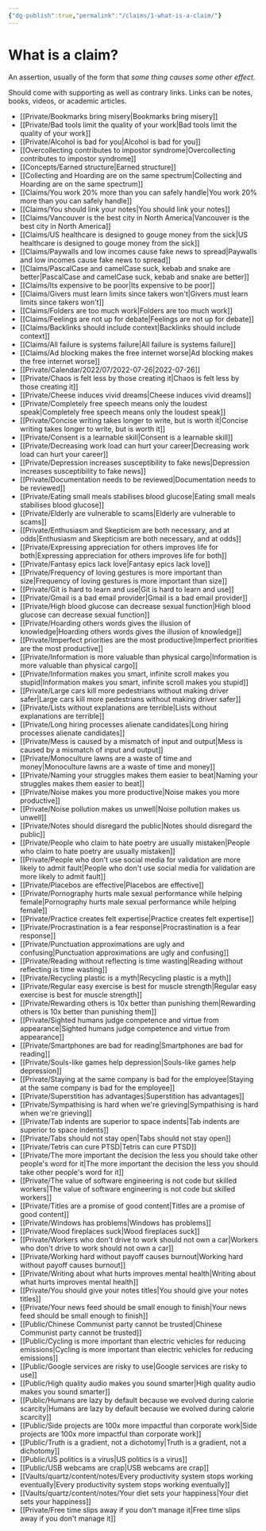 ```yaml
---
{"dg-publish":true,"permalink":"/claims/1-what-is-a-claim/"}
---
```


# What is a claim?

An assertion, usually of the form that *some thing causes some other effect*.

Should come with supporting as well as contrary links. Links can be notes, books, videos, or academic articles.

- [[Private/Bookmarks bring misery\|Bookmarks bring misery]]
- [[Private/Bad tools limit the quality of your work\|Bad tools limit the quality of your work]]
- [[Private/Alcohol is bad for you\|Alcohol is bad for you]]
- [[Overcollecting contributes to impostor syndrome\|Overcollecting contributes to impostor syndrome]]
- [[Concepts/Earned structure\|Earned structure]]
- [[Collecting and Hoarding are on the same spectrum\|Collecting and Hoarding are on the same spectrum]]
- [[Claims/You work 20% more than you can safely handle\|You work 20% more than you can safely handle]]
- [[Claims/You should link your notes\|You should link your notes]]
- [[Claims/Vancouver is the best city in North America\|Vancouver is the best city in North America]]
- [[Claims/US healthcare is designed to gouge money from the sick\|US healthcare is designed to gouge money from the sick]]
- [[Claims/Paywalls and low incomes cause fake news to spread\|Paywalls and low incomes cause fake news to spread]]
- [[Claims/PascalCase and camelCase suck, kebab and snake are better\|PascalCase and camelCase suck, kebab and snake are better]]
- [[Claims/Its expensive to be poor\|Its expensive to be poor]]
- [[Claims/Givers must learn limits since takers won't\|Givers must learn limits since takers won't]]
- [[Claims/Folders are too much work\|Folders are too much work]]
- [[Claims/Feelings are not up for debate\|Feelings are not up for debate]]
- [[Claims/Backlinks should include context\|Backlinks should include context]]
- [[Claims/All failure is systems failure\|All failure is systems failure]]
- [[Claims/Ad blocking makes the free internet worse\|Ad blocking makes the free internet worse]]
- [[Private/Calendar/2022/07/2022-07-26\|2022-07-26]]
- [[Private/Chaos is felt less by those creating it\|Chaos is felt less by those creating it]]
- [[Private/Cheese induces vivid dreams\|Cheese induces vivid dreams]]
- [[Private/Completely free speech means only the loudest speak\|Completely free speech means only the loudest speak]]
- [[Private/Concise writing takes longer to write, but is worth it\|Concise writing takes longer to write, but is worth it]]
- [[Private/Consent is a learnable skill\|Consent is a learnable skill]]
- [[Private/Decreasing work load can hurt your career\|Decreasing work load can hurt your career]]
- [[Private/Depression increases susceptibility to fake news\|Depression increases susceptibility to fake news]]
- [[Private/Documentation needs to be reviewed\|Documentation needs to be reviewed]]
- [[Private/Eating small meals stabilises blood glucose\|Eating small meals stabilises blood glucose]]
- [[Private/Elderly are vulnerable to scams\|Elderly are vulnerable to scams]]
- [[Private/Enthusiasm and Skepticism are both necessary, and at odds\|Enthusiasm and Skepticism are both necessary, and at odds]]
- [[Private/Expressing appreciation for others improves life for both\|Expressing appreciation for others improves life for both]]
- [[Private/Fantasy epics lack love\|Fantasy epics lack love]]
- [[Private/Frequency of loving gestures is more important than size\|Frequency of loving gestures is more important than size]]
- [[Private/Git is hard to learn and use\|Git is hard to learn and use]]
- [[Private/Gmail is a bad email provider\|Gmail is a bad email provider]]
- [[Private/High blood glucose can decrease sexual function\|High blood glucose can decrease sexual function]]
- [[Private/Hoarding others words gives the illusion of knowledge\|Hoarding others words gives the illusion of knowledge]]
- [[Private/Imperfect priorities are the most productive\|Imperfect priorities are the most productive]]
- [[Private/Information is more valuable than physical cargo\|Information is more valuable than physical cargo]]
- [[Private/Information makes you smart, infinite scroll makes you stupid\|Information makes you smart, infinite scroll makes you stupid]]
- [[Private/Large cars kill more pedestrians without making driver safer\|Large cars kill more pedestrians without making driver safer]]
- [[Private/Lists without explanations are terrible\|Lists without explanations are terrible]]
- [[Private/Long hiring processes alienate candidates\|Long hiring processes alienate candidates]]
- [[Private/Mess is caused by a mismatch of input and output\|Mess is caused by a mismatch of input and output]]
- [[Private/Monoculture lawns are a waste of time and money\|Monoculture lawns are a waste of time and money]]
- [[Private/Naming your struggles makes them easier to beat\|Naming your struggles makes them easier to beat]]
- [[Private/Noise makes you more productive\|Noise makes you more productive]]
- [[Private/Noise pollution makes us unwell\|Noise pollution makes us unwell]]
- [[Private/Notes should disregard the public\|Notes should disregard the public]]
- [[Private/People who claim to hate poetry are usually mistaken\|People who claim to hate poetry are usually mistaken]]
- [[Private/People who don't use social media for validation are more likely to admit fault\|People who don't use social media for validation are more likely to admit fault]]
- [[Private/Placebos are effective\|Placebos are effective]]
- [[Private/Pornography hurts male sexual performance while helping female\|Pornography hurts male sexual performance while helping female]]
- [[Private/Practice creates felt expertise\|Practice creates felt expertise]]
- [[Private/Procrastination is a fear response\|Procrastination is a fear response]]
- [[Private/Punctuation approximations are ugly and confusing\|Punctuation approximations are ugly and confusing]]
- [[Private/Reading without reflecting is time wasting\|Reading without reflecting is time wasting]]
- [[Private/Recycling plastic is a myth\|Recycling plastic is a myth]]
- [[Private/Regular easy exercise is best for  muscle strength\|Regular easy exercise is best for  muscle strength]]
- [[Private/Rewarding others is 10x better than punishing them\|Rewarding others is 10x better than punishing them]]
- [[Private/Sighted humans judge competence and virtue from appearance\|Sighted humans judge competence and virtue from appearance]]
- [[Private/Smartphones are bad for reading\|Smartphones are bad for reading]]
- [[Private/Souls-like games help depression\|Souls-like games help depression]]
- [[Private/Staying at the same company is bad for the employee\|Staying at the same company is bad for the employee]]
- [[Private/Superstition has advantages\|Superstition has advantages]]
- [[Private/Sympathising is hard when we're grieving\|Sympathising is hard when we're grieving]]
- [[Private/Tab indents are superior to space indents\|Tab indents are superior to space indents]]
- [[Private/Tabs should not stay open\|Tabs should not stay open]]
- [[Private/Tetris can cure PTSD\|Tetris can cure PTSD]]
- [[Private/The more important the decision the less you should take other people's word for it\|The more important the decision the less you should take other people's word for it]]
- [[Private/The value of software engineering is not code but skilled workers\|The value of software engineering is not code but skilled workers]]
- [[Private/Titles are a promise of good content\|Titles are a promise of good content]]
- [[Private/Windows has problems\|Windows has problems]]
- [[Private/Wood fireplaces suck\|Wood fireplaces suck]]
- [[Private/Workers who don't drive to work should not own a car\|Workers who don't drive to work should not own a car]]
- [[Private/Working hard without payoff causes burnout\|Working hard without payoff causes burnout]]
- [[Private/Writing about what hurts improves mental health\|Writing about what hurts improves mental health]]
- [[Private/You should give your notes titles\|You should give your notes titles]]
- [[Private/Your news feed should be small enough to finish\|Your news feed should be small enough to finish]]
- [[Public/Chinese Communist party cannot be trusted\|Chinese Communist party cannot be trusted]]
- [[Public/Cycling is more important than electric vehicles for reducing emissions\|Cycling is more important than electric vehicles for reducing emissions]]
- [[Public/Google services are risky to use\|Google services are risky to use]]
- [[Public/High quality audio makes you sound smarter\|High quality audio makes you sound smarter]]
- [[Public/Humans are lazy by default because we evolved during calorie scarcity\|Humans are lazy by default because we evolved during calorie scarcity]]
- [[Public/Side projects are 100x more impactful than corporate work\|Side projects are 100x more impactful than corporate work]]
- [[Public/Truth is a gradient, not a dichotomy\|Truth is a gradient, not a dichotomy]]
- [[Public/US politics is a virus\|US politics is a virus]]
- [[Public/USB webcams are crap\|USB webcams are crap]]
- [[Vaults/quartz/content/notes/Every productivity system stops working eventually\|Every productivity system stops working eventually]]
- [[Vaults/quartz/content/notes/Your diet sets your happiness\|Your diet sets your happiness]]
- [[Private/Free time slips away if you don't manage it\|Free time slips away if you don't manage it]]

